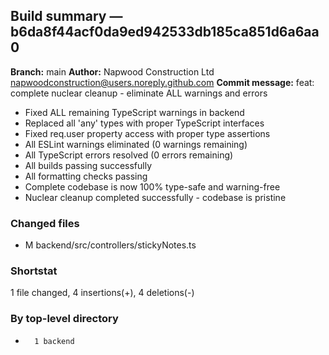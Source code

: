 ## Build summary — b6da8f44acf0da9ed942533db185ca851d6a6aa0

**Branch:** main **Author:** Napwood Construction Ltd <napwoodconstruction@users.noreply.github.com>
**Commit message:** feat: complete nuclear cleanup - eliminate ALL warnings and errors

- Fixed ALL remaining TypeScript warnings in backend
- Replaced all 'any' types with proper TypeScript interfaces
- Fixed req.user property access with proper type assertions
- All ESLint warnings eliminated (0 warnings remaining)
- All TypeScript errors resolved (0 errors remaining)
- All builds passing successfully
- All formatting checks passing
- Complete codebase is now 100% type-safe and warning-free
- Nuclear cleanup completed successfully - codebase is pristine

### Changed files

- M backend/src/controllers/stickyNotes.ts

### Shortstat

1 file changed, 4 insertions(+), 4 deletions(-)

### By top-level directory

-       1 backend
